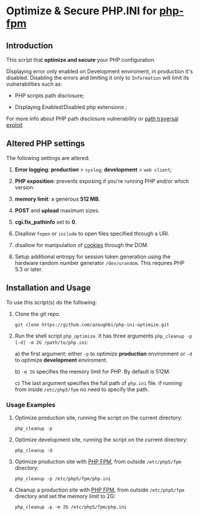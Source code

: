 # Optimize & Secure PHP.INI for [php-fpm](http://www.php.net/manual/en/install.fpm.php)

## Introduction 

This script that **optimize and secure** your PHP configuration. 

Displaying error only enabled on Development enviroment, in production it's disabled.
Disabling the errors and limiting it only to `Information` will limit its vulnerabilities such as:

 + PHP scripts path disclosure;
 
 + Displaying Enabled/Disabled php extensions ;

 
 For more info about PHP path disclosure vulnerability or [path traversal exploit](https://secure.wikimedia.org/wikipedia/en/wiki/Path_traversal)
 
## Altered PHP settings

 The following settings are altered:
 
  1. **Error logging**:
  	 **production** > `syslog`; 
     **development** > `web client`;
     
     
  2. **PHP exposition**: prevents exposing if you're running PHP and/or which version.
           
  3. **memory limit**: a generous **512 MB**.
  
  4. **POST** and **upload** maximum sizes.
     
  6. **cgi.fix\_pathinfo** set to **0**.
     
  7. Disallow `fopen` or `include` to open files specified through a URI.
     
  8. disallow for manipulation of
     [cookies](http://www.owasp.org/index.php/HTTPOnly "OWASP on
     HttpOnly") through the DOM.
     
  9. Setup additional entropy for session token generation 
     using the hardware random number generator `/dev/urandom`. 
     This requires PHP 5.3 or later.
     
## Installation and Usage
 
To use this script(s) do the following:
 
  1. Clone the git repo.

     `git clone https://github.com/azoughbi/php-ini-optimize.git`
    
  2. Run the shell script `php_optimize`. 
  	 It has three arguments `php_cleanup -p [-d] -m 2G /path/to/php.ini`:
     
     a) the first argument:
        either `-p` to optimize **production** environment
     	or `-d` to optimize **development** enviroment.
     
     b) `-m 2G` specifies the memory limit for PHP. By default is 512M.
     
     c) The last argument specifies the full path of `php.ini` file. 
     	if running from inside `/etc/php5/fpm` no need to specify the path.
        
        
### Usage Examples
  
  1. Optimize production site, running the script on the current directory:
      
	 `php_cleanup -p`
      
  2. Optimize development site, running the script on the current directory:
  
	 `php_cleanup -d`
     
     
  3. Optimize production site with [PHP FPM](http://php-fpm.org),
     from outside `/etc/php5/fpm` directory:
     
     `php_cleanup -p /etc/php5/fpm/php.ini`

  4. Cleanup a production site with [PHP FPM](http://php-fpm.org),
     from outside `/etc/php5/fpm` directory and set the memory limit to 2G:
     
	 `php_cleanup -p -m 2G /etc/php5/fpm/php.ini`